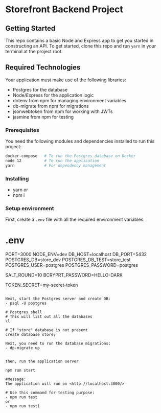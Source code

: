 # Storefront Backend Project

## Getting Started

This repo contains a basic Node and Express app to get you started in constructing an API. To get started, clone this repo and run `yarn` in your terminal at the project root.

## Required Technologies

Your application must make use of the following libraries:

- Postgres for the database
- Node/Express for the application logic
- dotenv from npm for managing environment variables
- db-migrate from npm for migrations
- jsonwebtoken from npm for working with JWTs
- jasmine from npm for testing

### Prerequisites

You need the following modules and dependencies installed to run this project:

```bash
docker-compose   # To run the Postgres database on Docker
node 12          # To run the application
yarn             # For dependency management
```

### Installing

- yarn
  or
- npm i

### Setup environment

First, create a `.env` file with all the required environment variables:

# .env

PORT=3000
NODE_ENV=dev
DB_HOST=localhost
DB_PORT=5432
POSTGRES_DB=store_dev
POSTGRES_DB_TEST=store_test
POSTGRES_USER=postgres
POSTGRES_PASSWORD=postgres

SALT_ROUND=10
BCRYPRT_PASSWORD=HELLO-DARK

TOKEN_SECRET=my-secret-token

```

Next, start the Postgres server and create DB:
- psql -U postgres

# Postgres shell
# This will list out all the databases
\l

# If "store" database is not present
create database store;

Next, you need to run the database migrations:
- dp-migrate up


then, run the application server

npm run start

#Message:
The application will run on <http://localhost:3000/>

# Use this command for testing purpose:
- npm run test
or
- npm run test1
```
